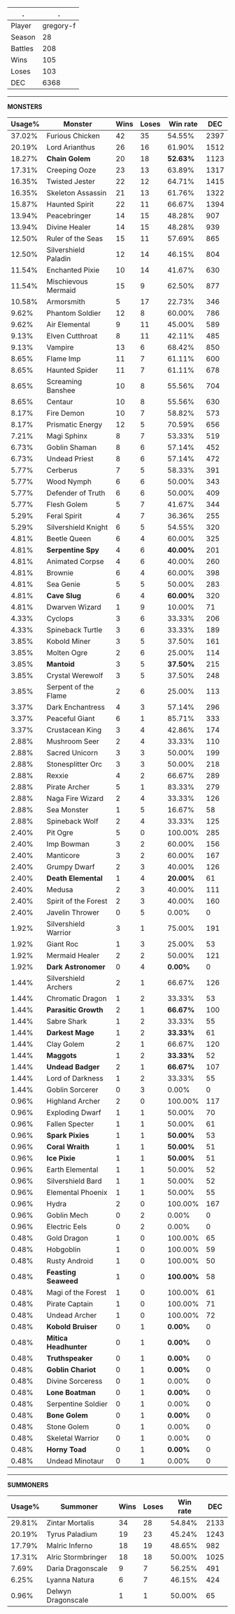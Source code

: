 .|.
|-|-
Player|gregory-f
Season|28
Battles|208
Wins|105
Loses|103
DEC|6368

---
**MONSTERS**

Usage%|Monster|Wins|Loses|Win rate|DEC|
-|-|-|-|-|-|
37.02%|Furious Chicken|42|35|54.55%|2397|
20.19%|Lord Arianthus|26|16|61.90%|1512|
18.27%|**Chain Golem**|20|18|**52.63%**|1123|
17.31%|Creeping Ooze|23|13|63.89%|1317|
16.35%|Twisted Jester|22|12|64.71%|1415|
16.35%|Skeleton Assassin|21|13|61.76%|1322|
15.87%|Haunted Spirit|22|11|66.67%|1394|
13.94%|Peacebringer|14|15|48.28%|907|
13.94%|Divine Healer|14|15|48.28%|939|
12.50%|Ruler of the Seas|15|11|57.69%|865|
12.50%|Silvershield Paladin|12|14|46.15%|804|
11.54%|Enchanted Pixie|10|14|41.67%|630|
11.54%|Mischievous Mermaid|15|9|62.50%|877|
10.58%|Armorsmith|5|17|22.73%|346|
9.62%|Phantom Soldier|12|8|60.00%|786|
9.62%|Air Elemental|9|11|45.00%|589|
9.13%|Elven Cutthroat|8|11|42.11%|485|
9.13%|Vampire|13|6|68.42%|850|
8.65%|Flame Imp|11|7|61.11%|600|
8.65%|Haunted Spider|11|7|61.11%|678|
8.65%|Screaming Banshee|10|8|55.56%|704|
8.65%|Centaur|10|8|55.56%|630|
8.17%|Fire Demon|10|7|58.82%|573|
8.17%|Prismatic Energy|12|5|70.59%|656|
7.21%|Magi Sphinx|8|7|53.33%|519|
6.73%|Goblin Shaman|8|6|57.14%|452|
6.73%|Undead Priest|8|6|57.14%|472|
5.77%|Cerberus|7|5|58.33%|391|
5.77%|Wood Nymph|6|6|50.00%|343|
5.77%|Defender of Truth|6|6|50.00%|409|
5.77%|Flesh Golem|5|7|41.67%|344|
5.29%|Feral Spirit|4|7|36.36%|255|
5.29%|Silvershield Knight|6|5|54.55%|320|
4.81%|Beetle Queen|6|4|60.00%|325|
4.81%|**Serpentine Spy**|4|6|**40.00%**|201|
4.81%|Animated Corpse|4|6|40.00%|260|
4.81%|Brownie|6|4|60.00%|398|
4.81%|Sea Genie|5|5|50.00%|283|
4.81%|**Cave Slug**|6|4|**60.00%**|320|
4.81%|Dwarven Wizard|1|9|10.00%|71|
4.33%|Cyclops|3|6|33.33%|206|
4.33%|Spineback Turtle|3|6|33.33%|189|
3.85%|Kobold Miner|3|5|37.50%|161|
3.85%|Molten Ogre|2|6|25.00%|114|
3.85%|**Mantoid**|3|5|**37.50%**|215|
3.85%|Crystal Werewolf|3|5|37.50%|248|
3.85%|Serpent of the Flame|2|6|25.00%|113|
3.37%|Dark Enchantress|4|3|57.14%|296|
3.37%|Peaceful Giant|6|1|85.71%|333|
3.37%|Crustacean King|3|4|42.86%|174|
2.88%|Mushroom Seer|2|4|33.33%|110|
2.88%|Sacred Unicorn|3|3|50.00%|199|
2.88%|Stonesplitter Orc|3|3|50.00%|218|
2.88%|Rexxie|4|2|66.67%|289|
2.88%|Pirate Archer|5|1|83.33%|279|
2.88%|Naga Fire Wizard|2|4|33.33%|126|
2.88%|Sea Monster|1|5|16.67%|58|
2.88%|Spineback Wolf|2|4|33.33%|125|
2.40%|Pit Ogre|5|0|100.00%|285|
2.40%|Imp Bowman|3|2|60.00%|156|
2.40%|Manticore|3|2|60.00%|167|
2.40%|Grumpy Dwarf|2|3|40.00%|126|
2.40%|**Death Elemental**|1|4|**20.00%**|61|
2.40%|Medusa|2|3|40.00%|111|
2.40%|Spirit of the Forest|2|3|40.00%|160|
2.40%|Javelin Thrower|0|5|0.00%|0|
1.92%|Silvershield Warrior|3|1|75.00%|191|
1.92%|Giant Roc|1|3|25.00%|53|
1.92%|Mermaid Healer|2|2|50.00%|121|
1.92%|**Dark Astronomer**|0|4|**0.00%**|0|
1.44%|Silvershield Archers|2|1|66.67%|126|
1.44%|Chromatic Dragon|1|2|33.33%|53|
1.44%|**Parasitic Growth**|2|1|**66.67%**|100|
1.44%|Sabre Shark|1|2|33.33%|55|
1.44%|**Darkest Mage**|1|2|**33.33%**|61|
1.44%|Clay Golem|2|1|66.67%|120|
1.44%|**Maggots**|1|2|**33.33%**|52|
1.44%|**Undead Badger**|2|1|**66.67%**|107|
1.44%|Lord of Darkness|1|2|33.33%|55|
1.44%|Goblin Sorcerer|0|3|0.00%|0|
0.96%|Highland Archer|2|0|100.00%|117|
0.96%|Exploding Dwarf|1|1|50.00%|70|
0.96%|Fallen Specter|1|1|50.00%|61|
0.96%|**Spark Pixies**|1|1|**50.00%**|53|
0.96%|**Coral Wraith**|1|1|**50.00%**|51|
0.96%|**Ice Pixie**|1|1|**50.00%**|51|
0.96%|Earth Elemental|1|1|50.00%|52|
0.96%|Silvershield Bard|1|1|50.00%|52|
0.96%|Elemental Phoenix|1|1|50.00%|55|
0.96%|Hydra|2|0|100.00%|167|
0.96%|Goblin Mech|0|2|0.00%|0|
0.96%|Electric Eels|0|2|0.00%|0|
0.48%|Gold Dragon|1|0|100.00%|65|
0.48%|Hobgoblin|1|0|100.00%|59|
0.48%|Rusty Android|1|0|100.00%|50|
0.48%|**Feasting Seaweed**|1|0|**100.00%**|58|
0.48%|Magi of the Forest|1|0|100.00%|61|
0.48%|Pirate Captain|1|0|100.00%|71|
0.48%|Undead Archer|1|0|100.00%|72|
0.48%|**Kobold Bruiser**|0|1|**0.00%**|0|
0.48%|**Mitica Headhunter**|0|1|**0.00%**|0|
0.48%|**Truthspeaker**|0|1|**0.00%**|0|
0.48%|**Goblin Chariot**|0|1|**0.00%**|0|
0.48%|Divine Sorceress|0|1|0.00%|0|
0.48%|**Lone Boatman**|0|1|**0.00%**|0|
0.48%|Serpentine Soldier|0|1|0.00%|0|
0.48%|**Bone Golem**|0|1|**0.00%**|0|
0.48%|Stone Golem|0|1|0.00%|0|
0.48%|Skeletal Warrior|0|1|0.00%|0|
0.48%|**Horny Toad**|0|1|**0.00%**|0|
0.48%|Undead Minotaur|0|1|0.00%|0|

---
**SUMMONERS**

Usage%|Summoner|Wins|Loses|Win rate|DEC|
-|-|-|-|-|-|
29.81%|Zintar Mortalis|34|28|54.84%|2133|
20.19%|Tyrus Paladium|19|23|45.24%|1243|
17.79%|Malric Inferno|18|19|48.65%|982|
17.31%|Alric Stormbringer|18|18|50.00%|1025|
7.69%|Daria Dragonscale|9|7|56.25%|491|
6.25%|Lyanna Natura|6|7|46.15%|424|
0.96%|Delwyn Dragonscale|1|1|50.00%|65|
